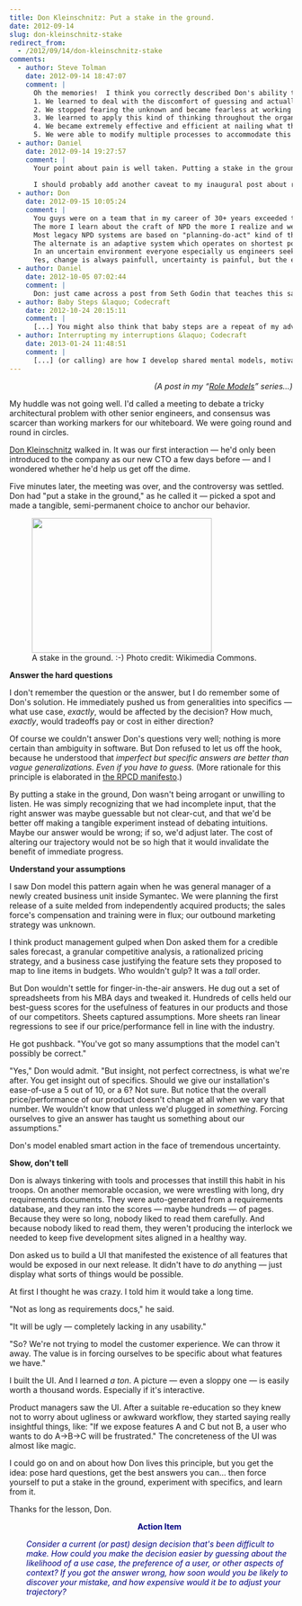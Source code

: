 ```yaml
---
title: Don Kleinschnitz: Put a stake in the ground.
date: 2012-09-14
slug: don-kleinschnitz-stake
redirect_from:
  - /2012/09/14/don-kleinschnitz-stake
comments:
  - author: Steve Tolman
    date: 2012-09-14 18:47:07
    comment: |
      Oh the memories!  I think you correctly described Don's ability to *enthusiastically* put a stake in the ground, but you are a little short in describing the amount of pain that caused, even after we were accustomed to this behavior.  I agree that it did wonders for our ability to make decisions, but it also yanked us through multiple knotholes on the way.  Looking back, I think they were necessary knotholes because we learned how to do multiple things.
      1. We learned to deal with the discomfort of guessing and actually became quite good at using the available tools to sort through the uncertainty
      2. We stopped fearing the unknown and became fearless at working through it all
      3. We learned to apply this kind of thinking throughout the organization - at all levels
      4. We became extremely effective and efficient at nailing what the customer wanted (although it took a while to work through the learning curve) - it allowed our engineering teams and our product management teams to learn to work together so much better
      5. We were able to modify multiple processes to accommodate this approach - something our sister sites never could figure out
  - author: Daniel
    date: 2012-09-14 19:27:57
    comment: |
      Your point about pain is well taken. Putting a stake in the ground sometimes hurts. It can be disruptive. You should do it when you calculate that it's a net win &mdash; not thoughtlessly. Although this particular principle was an obvious part of Don's style, I also saw him be thoughtful and deliberative on many occasions. That's a better choice if the human stakes are high and the pay-off for quick momentum is not especially compelling.
      
      I should probably add another caveat to my inaugural post about role models, admitting that none of the principles I want to highlight are <em>always</em> the right answer. Smart tradeoffs &mdash; balance &mdash; that's the eternal dance. Or, to borrow a phrase from another mentor I admire (you know who you are, but I won't let you remain anonymous forever... :-) &mdash; "It depends." :-)
  - author: Don
    date: 2012-09-15 10:05:24
    comment: |
      You guys were on a team that in my career of 30+ years exceeded the performance of any team that I worked on before or after. 75 revolutionary features in one release is what rings in my ears as a benchmark that has yet to be beaten.
      The more I learn about the craft of NPD the more I realize and we prove that at its foundation is learning and adaptability.
      Most legacy NPD systems are based on "planning-do-act" kind of thinking. This assumes that NPD is a deterministic environment. ITS NOT!
      The alternate is an adaptive system which operates on shortest possible start-work-failure-correct cycles .... like any adaptive control system would.
      In an uncertain environment everyone especially us engineers seek precision but that will come only with learning cycles. So the STAKE starts the learning cycle....:)
      Yes, change is always painfull, uncertainty is painful, but the eventual success and the excitement and fun of innovative engineering can make it worth it!
  - author: Daniel
    date: 2012-10-05 07:02:44
    comment: |
      Don: just came across a post from Seth Godin that teaches this same principle in a slightly different way: http://sethgodin.typepad.com/seths_blog/2012/10/waiting-for-all-the-facts.html
  - author: Baby Steps &laquo; Codecraft
    date: 2012-10-24 20:15:11
    comment: |
      [...] You might also think that baby steps are a repeat of my advice to put a stake in the ground. [...]
  - author: Interrupting my interruptions &laquo; Codecraft
    date: 2013-01-24 11:48:51
    comment: |
      [...] (or calling) are how I develop shared mental models, motivate and teach, manage momentum, and put a stake in the ground. Those wikipedia pages and chat sessions and interesting blog posts are part of learning [...]
---
```

<p style="text-align:right;"><em>(A post in my “<a href="/category/role-models/">Role Models</a>” series…)</em></p>
My huddle was not going well. I'd called a meeting to debate a tricky architectural problem with other senior engineers, and consensus was scarcer than working markers for our whiteboard. We were going round and round in circles.

<a href="http://www.linkedin.com/pub/don-kleinschnitz/1/779/6a4" target="_blank">Don Kleinschnitz</a> walked in. It was our first interaction &mdash; he'd only been introduced to the company as our new CTO a few days before &mdash; and I wondered whether he'd help us get off the dime.

Five minutes later, the meeting was over, and the controversy was settled. Don had "put a stake in the ground," as he called it &mdash; picked a spot and made a tangible, semi-permanent choice to anchor our behavior.

<figure><img title="wooden stake" src="http://upload.wikimedia.org/wikipedia/commons/thumb/4/4b/Wooden_stake_holding_guy_rope.jpg/320px-Wooden_stake_holding_guy_rope.jpg" alt="" width="320" height="240" /><figcaption>A stake in the ground. :-) Photo credit: Wikimedia Commons.</figcaption></figure>

<strong>Answer the hard questions</strong>

I don't remember the question or the answer, but I do remember some of Don's solution. He immediately pushed us from generalities into specifics &mdash; what use case, <em>exactly</em>, would be affected by the decision? How much, <em>exactly</em>, would tradeoffs pay or cost in either direction?

Of course we couldn't answer Don's questions very well; nothing is more certain than ambiguity in software. But Don refused to let us off the hook, because he understood that <em>imperfect but specific answers are better than vague generalizations. Even if you have to guess.</em> (More rationale for this principle is elaborated in <a title="Role-Play Centered Design" href="role-play-centered-design.md" target="_blank">the RPCD manifesto</a>.)

By putting a stake in the ground, Don wasn't being arrogant or unwilling to listen. He was simply recognizing that we had incomplete input, that the right answer was maybe guessable but not clear-cut, and that we'd be better off making a tangible experiment instead of debating intuitions. Maybe our answer would be wrong; if so, we'd adjust later. The cost of altering our trajectory would not be so high that it would invalidate the benefit of immediate progress.

<strong>Understand your assumptions</strong>

I saw Don model this pattern again when he was general manager of a newly created business unit inside Symantec. We were planning the first release of a suite melded from independently acquired products; the sales force's compensation and training were in flux; our outbound marketing strategy was unknown.

I think product management gulped when Don asked them for a credible sales forecast, a granular competitive analysis, a rationalized pricing strategy, and a business case justifying the feature sets they proposed to map to line items in budgets. Who wouldn't gulp? It was a <em>tall</em> order.

But Don wouldn't settle for finger-in-the-air answers. He dug out a set of spreadsheets from his MBA days and tweaked it. Hundreds of cells held our best-guess scores for the usefulness of features in our products and those of our competitors. Sheets captured assumptions. More sheets ran linear regressions to see if our price/performance fell in line with the industry.

He got pushback. "You've got so many assumptions that the model can't possibly be correct."

"Yes," Don would admit. "But insight, not perfect correctness, is what we're after. You get insight out of specifics. Should we give our installation's ease-of-use a 5 out of 10, or a 6? Not sure. But notice that the overall price/performance of our product doesn't change at all when we vary that number. We wouldn't know that unless we'd plugged in <em>something</em>. Forcing ourselves to give an answer has taught us something about our assumptions."

Don's model enabled smart action in the face of tremendous uncertainty.

<strong>Show, don't tell</strong>

Don is always tinkering with tools and processes that instill this habit in his troops. On another memorable occasion, we were wrestling with long, dry requirements documents. They were auto-generated from a requirements database, and they ran into the scores &mdash; maybe hundreds &mdash; of pages. Because they were so long, nobody liked to read them carefully. And because nobody liked to read them, they weren't producing the interlock we needed to keep five development sites aligned in a healthy way.

Don asked us to build a UI that manifested the existence of all features that would be exposed in our next release. It didn't have to <em>do</em> anything &mdash; just display what sorts of things would be possible.

At first I thought he was crazy. I told him it would take a long time.

"Not as long as requirements docs," he said.

"It will be ugly &mdash; completely lacking in any usability."

"So? We're not trying to model the customer experience. We can throw it away. The value is in forcing ourselves to be specific about what features we have."

I built the UI. And I learned <em>a ton</em>. A picture &mdash; even a sloppy one &mdash; is easily worth a thousand words. Especially if it's interactive.

Product managers saw the UI. After a suitable re-education so they knew not to worry about ugliness or awkward workflow, they started saying really insightful things, like: "If we expose features A and C but not B, a user who wants to do A→B→C will be frustrated." The concreteness of the UI was almost like magic.

I could go on and on about how Don lives this principle, but you get the idea: pose hard questions, get the best answers you can… then force yourself to put a stake in the ground, experiment with specifics, and learn from it.

Thanks for the lesson, Don.
<p style="padding-left:30px;text-align:center;"><span style="color:#000080;"><strong>Action Item</strong></span></p>
<p style="padding-left:30px;"><span style="color:#000080;"><em>Consider a current (or past) design decision that's been difficult to make. How could you make the decision easier by guessing about the likelihood of a use case, the preference of a user, or other aspects of context? If you got the answer wrong, how soon would you be likely to discover your mistake, and how expensive would it be to adjust your trajectory?</em></span></p>
